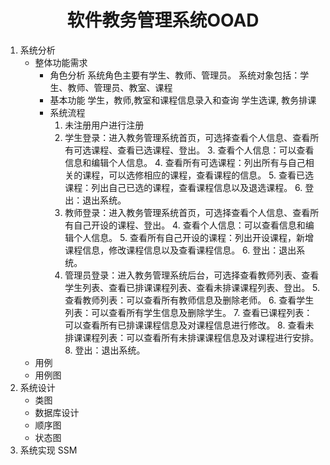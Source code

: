 # <div style="text-align: center;">软件教务管理系统OOAD</div>
1. 系统分析
    - 整体功能需求
        + 角色分析
        系统角色主要有学生、教师、管理员。
        系统对象包括：学生、教师、管理员、教室、课程
        + 基本功能
        学生，教师,教室和课程信息录入和查询
        学生选课, 教务排课
        + 系统流程
            1. 未注册用户进行注册
            2. 学生登录：进入教务管理系统首页，可选择查看个人信息、查看所有可选课程、查看已选课程、登出。
                3. 查看个人信息：可以查看信息和编辑个人信息。
                4. 查看所有可选课程：列出所有与自己相关的课程，可以选修相应的课程，查看课程的信息。
                5. 查看已选课程：列出自己已选的课程，查看课程信息以及退选课程。
                6. 登出：退出系统。
            3. 教师登录：进入教务管理系统首页，可选择查看个人信息、查看所有自己开设的课程、登出。
                4. 查看个人信息：可以查看信息和编辑个人信息。
                5. 查看所有自己开设的课程：列出开设课程，新增课程信息，修改课程信息以及查看课程信息。
                6. 登出：退出系统。
            4. 管理员登录：进入教务管理系统后台，可选择查看教师列表、查看学生列表、查看已排课课程列表、查看未排课课程列表、登出。
                5. 查看教师列表：可以查看所有教师信息及删除老师。
                6. 查看学生列表：可以查看所有学生信息及删除学生。
                7. 查看已课程列表：可以查看所有已排课课程信息及对课程信息进行修改。
                8. 查看未排课课程列表：可以查看所有未排课课程信息及对课程进行安排。
                8. 登出：退出系统。
    - 用例
    - 用例图
2. 系统设计
    + 类图
    + 数据库设计
    + 顺序图
    + 状态图
3. 系统实现
SSM
